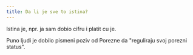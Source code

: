 ```yaml
---
title: Da li je sve to istina?
---
```


Istina je, npr. ja sam dobio cifru i platit cu je.

Puno ljudi je dobilo pismeni poziv od Porezne da "reguliraju svoj porezni status".
